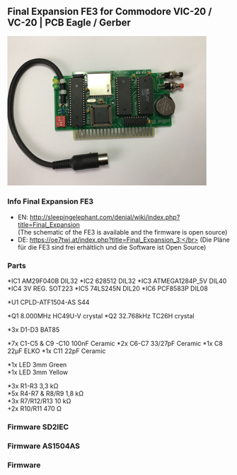 ## Final Expansion FE3 for Commodore VIC-20 / VC-20 | PCB Eagle / Gerber
<img width="450" src="https://raw.githubusercontent.com/edi-z/FE3/master/images/FE3.jpg">

### Info Final Expansion FE3
* EN: http://sleepingelephant.com/denial/wiki/index.php?title=Final_Expansion </br>
(The schematic of the FE3 is available and the firmware is open source) 
* DE: https://oe7twj.at/index.php?title=Final_Expansion_3:</br>
(Die Pläne für die FE3 sind frei erhältlich und die Software ist Open Source)

### Parts
*IC1 AM29F040B DIL32
*IC2 628512 DIL32
*IC3 ATMEGA1284P_5V DIL40
*IC4 3V REG. SOT223
*IC5 74LS245N DIL20
*IC6 PCF8583P DIL08

*U1	CPLD-ATF1504-AS	S44

*Q1	8.000MHz	HC49U-V	crystal
*Q2	32.768kHz	TC26H	crystal

*3x D1-D3 BAT85	

*7x C1-C5 & C9 -C10 100nF Ceramic
*2x C6-C7 33/27pF Ceramic 
*1x C8 22µF ELKO
*1x C11 22pF Ceramic	
	
*1x LED 3mm Green	
*1x LED 3mm Yellow	

*3x R1-R3 3,3 kΩ	
*5x R4-R7 & R8/R9 1,8 kΩ	
*3x R7/R12/R13 10 kΩ	
+2x R10/R11 470 Ω	


### Firmware SD2IEC

### Firmware AS1504AS

### Firmware 
